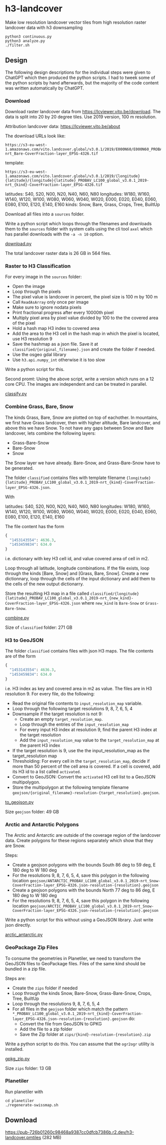# h3-landcover
Make low resolution landcover vector tiles from high resolution raster landcover data with h3 downsampling

```
python3 continuous.py
python3 analyze.py
./filter.sh
```

## Design

The following design descriptions for the individual steps were given to ChatGPT which then produced the python scripts. I had to tweek some of the python scripts by hand afterwards, but the majority of the code content was written automatically by ChatGPT.

### Download

Download raster landcover data from https://lcviewer.vito.be/download. The data is split into 20 by 20 degree tiles. Use 2019 version, 100 m resolution.

Attribution landcover data: https://lcviewer.vito.be/about

The download URLs look like:

```
https://s3-eu-west-1.amazonaws.com/vito.landcover.global/v3.0.1/2019/E000N60/E000N60_PROBAV_LC100_global_v3.0.1_2019-nrt_Bare-CoverFraction-layer_EPSG-4326.tif
```

template:

```
https://s3-eu-west-1.amazonaws.com/vito.landcover.global/v3.0.1/2019/{longitude}{latitude}/{longitude}{latitude}_PROBAV_LC100_global_v3.0.1_2019-nrt_{kind}-CoverFraction-layer_EPSG-4326.tif
```

latitudes: S40, S20, N00, N20, N40, N60, N80
longitudes: W180, W160, W140, W120, W100, W080, W060, W040, W020, E000, E020, E040, E060, E080, E100, E120, E140, E160
kinds: Snow, Bare, Grass, Crops, Tree, BuiltUp

Download all files into a `sources` folder.

Write a python script which loops through the filenames and downloads them to the `sources` folder with system calls using the cli tool `axel` which has parallel downloads with the `-a -n 10` option.

[download.py](download.py)

The total landcover raster data is 26 GB in 564 files.

### Raster to H3 Classification

For every image in the `sources` folder: 

* Open the image
* Loop through the pixels
* The pixel value is landcover in percent, the pixel size is 100 m by 100 m
* Call `ReadAsArray` only once per image
* Make sure to ignore nodata pixels
* Print fractional progress after every 10000th pixel
* Multiply pixel area by pixel value divided by 100 to the the covered area of the pixel
* Hold a hash map H3 index to covered area
* Add the area to the H3 cell in the hash map in which the pixel is located, use H3 resolution 9
* Save the hashmap as a json file. Save it at `classified/{original_filename}.json` and create the folder if needed.
* Use the osgeo gdal library
* Use `h3.api.numpy_int` otherwise it is too slow

Write a python script for this.

Second promt: Using the above script, write a version which runs on a 12 core CPU. The images are independent and can be treated in parallel.

[classify.py](classify.py)

### Combine Grass, Bare, Snow

The kinds Grass, Bare, Snow are plotted on top of eachother. In mountains, we first have Grass landcover, then with higher altitude, Bare landcover, and above this we have Snow. To not have any gaps between Snow and Bare landcover, lets combine the following layers:  

* Grass-Bare-Snow
* Bare-Snow
* Snow

The Snow layer we have already. Bare-Snow, and Grass-Bare-Snow have to be generated.

The folder `classified` contains files with template filename `{longitude}{latitude}_PROBAV_LC100_global_v3.0.1_2019-nrt_{kind}-CoverFraction-layer_EPSG-4326.json`.

With

latitudes: S40, S20, N00, N20, N40, N60, N80
longitudes: W180, W160, W140, W120, W100, W080, W060, W040, W020, E000, E020, E040, E060, E080, E100, E120, E140, E160

The file content has the form 
```python
{
  "1453143554": 4636.3,
  "1453459834": 634.0
}
```

i.e. dictionary with key H3 cell id, and value covered area of cell in m2.

Loop through all latitude, longitude combinations. If the file exists, loop through the kinds [Bare, Snow] and [Grass, Bare, Snow]. Create a new dictionnary, loop through the cells of the input dictionary and add them to the cells of the new output dictionarry.

Store the resulting H3 map in a file called `classified/{longitude}{latitude}_PROBAV_LC100_global_v3.0.1_2019-nrt_{new_kind}-CoverFraction-layer_EPSG-4326.json` where `new_kind` is `Bare-Snow` or `Grass-Bare-Snow`.

[combine.py](combine.py)

Size of `classified` folder: 271 GB

### H3 to GeoJSON

The folder `classified` contains files with json H3 maps. The file contents are of the form

```python
{
  "1453143554": 4636.3,
  "1453459834": 634.0
}
```

i.e. H3 index as key and covered area in m2 as value. The files are in H3 resolution 9. For every file, do the following:

* Read the original file contents to `input_resolution_map` variable.
* Loop through the following target resolutions 9, 8, 7, 6, 5, 4
* Downsample if the target resolution is not 9:
  * Create an empty `target_resolution_map`.
  * Loop through the entries of the `input_resolution_map`
  * For every input H3 index at resolution 9, find the parent H3 index at the target resolution
  * Add the `input_resolution_map` value to the `target_resolution_map` at the parent H3 index
* If the target resolution is 9, use the the input_resolution_map as the target_resolution map
* Thresholding: For every cell in the `target_resolution_map`, decide if more than 50 percent of the cell area is covered. If a cell is covered, add its H3 id to a list called `activated`.
* Convert to GeoJSON: Convert the `activated` H3 cell list to a GeoJSON multipolygon.
* Store the multipolygon at the following template filename `geojson/{original_filename}-resolution-{target_resolution}.geojson`.

[to_geojson.py](to_geojson.py)

Size `geojson` folder: 49 GB

### Arctic and Antarctic Polygons

The Arctic and Antarctic are outside of the coverage region of the landcover data. Create polygons for these regions separately which show that they are Snow.

Steps:

* Create a geojson polygons with the bounds South 86 deg to 59 deg, E 180 deg to W 180 deg
* For the resolutions 9, 8, 7, 6, 5, 4, save this polygon in the following location `geojson/ANTARCTIC_PROBAV_LC100_global_v3.0.1_2019-nrt_Snow-CoverFraction-layer_EPSG-4326.json-resolution-{resolution}.geojson`
* Create a geojson polygons with the bounds North 77 deg to 86 deg, E 180 deg to W 180 deg
* For the resolutions 9, 8, 7, 6, 5, 4, save this polygon in the following location `geojson/ARCTIC_PROBAV_LC100_global_v3.0.1_2019-nrt_Snow-CoverFraction-layer_EPSG-4326.json-resolution-{resolution}.geojson`

Write a python script for this without using a GeoJSON library. Just write json directly.

[arctic_antarctic.py](arctic_antarctic.py)

### GeoPackage Zip Files

To consume the geometries in Planetiler, we need to transform the GeoJSON files to GeoPackage files. Files of the same kind should be bundled in a zip file.

Steps are:

* Create the `zips` folder if needed
* Loop through the kinds Snow, Bare-Snow, Grass-Bare-Snow, Crops, Tree, BuiltUp
* Loop through the resolutions 9, 8, 7, 6, 5, 4
* For all files in the `geojson` folder which match the pattern `*_PROBAV_LC100_global_v3.0.1_2019-nrt_{kind}-CoverFraction-layer_EPSG-4326.json-resolution-{resolution}.geojson` do:
  * Convert the file from GeoJSON to GPKG
  * Add the file to a zip folder
  * Save the Zip folder at `zips/{kind}-resolution-{resolution}.zip`
  
Write a python script to do this. You can assume that the `ogr2ogr` utility is installed.

[gpkg_zip.py](gpkg_zip.py)

Size `zips` folder: 13 GB

### Planetiler

Run planetiler with

```
cd planetiler
./regenerate-swissmap.sh
```

## Download

https://pub-726b01260c98468a9387cc0dfcb7386b.r2.dev/h3-landcover.pmtiles (282 MB)

